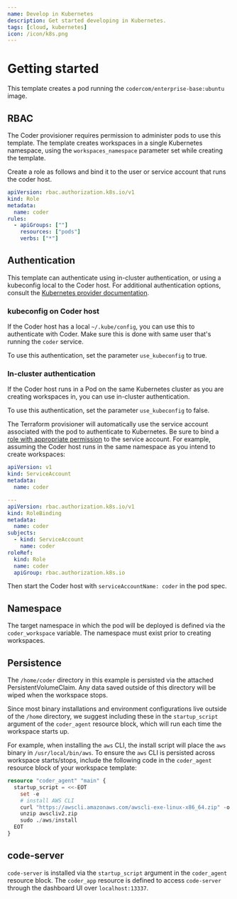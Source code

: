 ```yaml
---
name: Develop in Kubernetes
description: Get started developing in Kubernetes.
tags: [cloud, kubernetes]
icon: /icon/k8s.png
---
```


# Getting started

This template creates a pod running the `codercom/enterprise-base:ubuntu` image.

## RBAC

The Coder provisioner requires permission to administer pods to use this template. The template
creates workspaces in a single Kubernetes namespace, using the `workspaces_namespace` parameter set
while creating the template.

Create a role as follows and bind it to the user or service account that runs the coder host.

```yaml
apiVersion: rbac.authorization.k8s.io/v1
kind: Role
metadata:
  name: coder
rules:
  - apiGroups: [""]
    resources: ["pods"]
    verbs: ["*"]
```

## Authentication

This template can authenticate using in-cluster authentication, or using a kubeconfig local to the
Coder host. For additional authentication options, consult the [Kubernetes provider
documentation](https://registry.terraform.io/providers/hashicorp/kubernetes/latest/docs).

### kubeconfig on Coder host

If the Coder host has a local `~/.kube/config`, you can use this to authenticate
with Coder. Make sure this is done with same user that's running the `coder` service.

To use this authentication, set the parameter `use_kubeconfig` to true.

### In-cluster authentication

If the Coder host runs in a Pod on the same Kubernetes cluster as you are creating workspaces in,
you can use in-cluster authentication.

To use this authentication, set the parameter `use_kubeconfig` to false.

The Terraform provisioner will automatically use the service account associated with the pod to
authenticate to Kubernetes. Be sure to bind a [role with appropriate permission](#rbac) to the
service account. For example, assuming the Coder host runs in the same namespace as you intend
to create workspaces:

```yaml
apiVersion: v1
kind: ServiceAccount
metadata:
  name: coder

---
apiVersion: rbac.authorization.k8s.io/v1
kind: RoleBinding
metadata:
  name: coder
subjects:
  - kind: ServiceAccount
    name: coder
roleRef:
  kind: Role
  name: coder
  apiGroup: rbac.authorization.k8s.io
```

Then start the Coder host with `serviceAccountName: coder` in the pod spec.

## Namespace

The target namespace in which the pod will be deployed is defined via the `coder_workspace`
variable. The namespace must exist prior to creating workspaces.

## Persistence

The `/home/coder` directory in this example is persisted via the attached PersistentVolumeClaim.
Any data saved outside of this directory will be wiped when the workspace stops.

Since most binary installations and environment configurations live outside of
the `/home` directory, we suggest including these in the `startup_script` argument
of the `coder_agent` resource block, which will run each time the workspace starts up.

For example, when installing the `aws` CLI, the install script will place the
`aws` binary in `/usr/local/bin/aws`. To ensure the `aws` CLI is persisted across
workspace starts/stops, include the following code in the `coder_agent` resource
block of your workspace template:

```terraform
resource "coder_agent" "main" {
  startup_script = <<-EOT
    set -e
    # install AWS CLI
    curl "https://awscli.amazonaws.com/awscli-exe-linux-x86_64.zip" -o "awscliv2.zip"
    unzip awscliv2.zip
    sudo ./aws/install
  EOT
}
```

## code-server

`code-server` is installed via the `startup_script` argument in the `coder_agent`
resource block. The `coder_app` resource is defined to access `code-server` through
the dashboard UI over `localhost:13337`.

